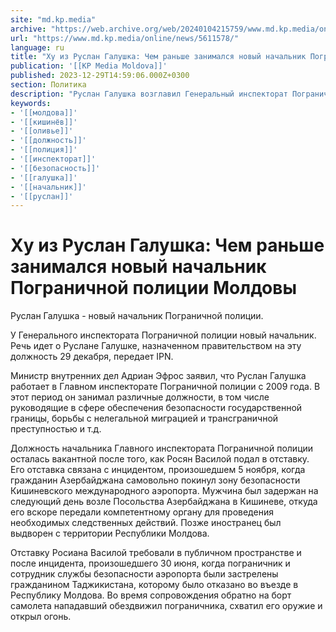 ```yaml
---
site: "md.kp.media"
archive: "https://web.archive.org/web/20240104215759/www.md.kp.media/online/news/5611578/"
url: "https://www.md.kp.media/online/news/5611578/"
language: ru
title: "Ху из Руслан Галушка: Чем раньше занимался новый начальник Пограничной полиции Молдовы"
publication: '[[KP Media Moldova]]'
published: 2023-12-29T14:59:06.000Z+0300
section: Политика
description: "Руслан Галушка возглавил Генеральный инспекторат Пограничной полиции"
keywords:
- '[[молдова]]'
- '[[кишинёв]]'
- '[[оливье]]'
- '[[должность]]'
- '[[полиция]]'
- '[[инспекторат]]'
- '[[безопасность]]'
- '[[галушка]]'
- '[[начальник]]'
- '[[руслан]]'
---
```


# Ху из Руслан Галушка: Чем раньше занимался новый начальник Пограничной полиции Молдовы

Руслан Галушка - новый начальник Пограничной полиции.

У Генерального инспектората Пограничной полиции новый начальник. Речь идет о Руслане Галушке, назначенном правительством на эту должность 29 декабря, передает IPN.

Министр внутренних дел Адриан Эфрос заявил, что Руслан Галушка работает в Главном инспекторате Пограничной полиции с 2009 года. В этот период он занимал различные должности, в том числе руководящие в сфере обеспечения безопасности государственной границы, борьбы с нелегальной миграцией и трансграничной преступностью и т.д.

Должность начальника Главного инспектората Пограничной полиции осталась вакантной после того, как Росян Василой подал в отставку. Его отставка связана с инцидентом, произошедшем 5 ноября, когда гражданин Азербайджана самовольно покинул зону безопасности Кишиневского международного аэропорта. Мужчина был задержан на следующий день возле Посольства Азербайджана в Кишиневе, откуда его вскоре передали компетентному органу для проведения необходимых следственных действий. Позже иностранец был выдворен с территории Республики Молдова.

Отставку Росиана Василой требовали в публичном пространстве и после инцидента, произошедшего 30 июня, когда пограничник и сотрудник службы безопасности аэропорта были застрелены гражданином Таджикистана, которому было отказано во въезде в Республику Молдова. Во время сопровождения обратно на борт самолета нападавший обездвижил пограничника, схватил его оружие и открыл огонь.